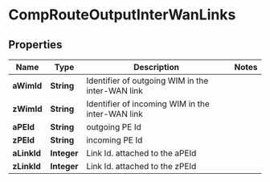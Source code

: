 
# CompRouteOutputInterWanLinks

## Properties
Name | Type | Description | Notes
------------ | ------------- | ------------- | -------------
**aWimId** | **String** | Identifier of outgoing WIM in the inter-WAN link | 
**zWimId** | **String** | Identifier of incoming WIM in the inter-WAN link | 
**aPEId** | **String** | outgoing PE Id | 
**zPEId** | **String** | incoming PE Id | 
**aLinkId** | **Integer** | Link Id. attached to the aPEId | 
**zLinkId** | **Integer** | Link Id. attached to the zPEId | 



